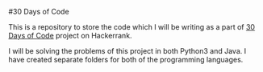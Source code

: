 #30 Days of Code

This is a repository to store the code which I will be writing as a part of [30 Days of Code](https://www.hackerrank.com/domains/tutorials/30-days-of-code) project on Hackerrank.

I will be solving the problems of this project in both Python3 and Java. I have created separate folders for both of the programming languages.
